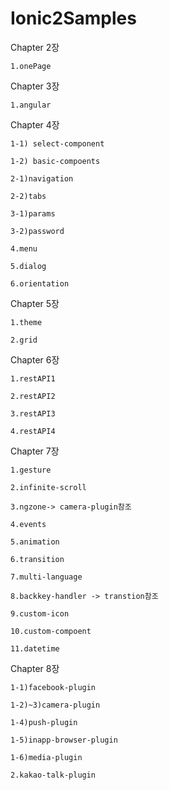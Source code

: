 # Ionic2Samples

Chapter 2장

    1.onePage

Chapter 3장
    
    1.angular

Chapter 4장

    1-1) select-component

    1-2) basic-compoents

    2-1)navigation
    
    2-2)tabs

    3-1)params

    3-2)password

    4.menu

    5.dialog

    6.orientation

Chapter 5장

    1.theme

    2.grid

Chapter 6장

    1.restAPI1
   
    2.restAPI2

    3.restAPI3

    4.restAPI4

Chapter 7장

    1.gesture
  
    2.infinite-scroll
   
    3.ngzone-> camera-plugin참조 
 
    4.events

    5.animation

    6.transition

    7.multi-language

    8.backkey-handler -> transtion참조

    9.custom-icon
    
    10.custom-compoent
    
    11.datetime


Chapter 8장
 
    1-1)facebook-plugin

    1-2)~3)camera-plugin
    
    1-4)push-plugin
 
    1-5)inapp-browser-plugin

    1-6)media-plugin

    2.kakao-talk-plugin

 
